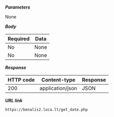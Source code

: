 
_**Parameters**_

None

_**Body**_

| Required | Data | 
|----------|------|
| No       | None |
| No       | None |

_**Response**_

| HTTP code | Content-type     | Response |
|-----------|------------------|----------|
| 200       | application/json | JSON     |

_**URL link**_

```
https://benalis2.loca.lt/get_date.php

```